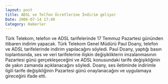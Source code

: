 ```yaml
---
layout: post
title: ADSL ve Telfon Ücretlerine İndirim geliyor
Date: 2006-07-14 17:49
Category: Haberler
---
```


Türk Telekom, telefon ve ADSL tarifelerinde 17 Temmuz Pazartesi gününden
itibaren indirim yapacak. Türk Telekom Genel Müdürü Paul Doany, telefon
ve ADSL tarifelerinde indirim yapılacağını söyledi. Paul Doany, yaptığı
basın toplantısında, ses ve veri tarifelerine ilişkin değişikliklerin
imzalanmasının Pazartesi günü gerçekleşeceğini ve ADSL konusundaki
tarife değişikliğinin de yakın zamanda açıklanacağını söyledi. Doany,
ses iletiminde indirimle ilgili tarife değişikliğinin Pazartesi günü
onaylanacağını ve uygulamaya gireceğini ifade etti.
